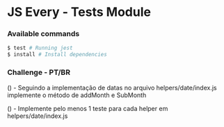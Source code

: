# JS Every - Tests Module

### Available commands

```bash
$ test # Running jest
$ install # Install dependencies
```

### Challenge - PT/BR

() - Seguindo a implementação de datas no arquivo helpers/date/index.js implemente o
método de addMonth e SubMonth

() - Implemente pelo menos 1 teste para cada helper em helpers/date/index.js
